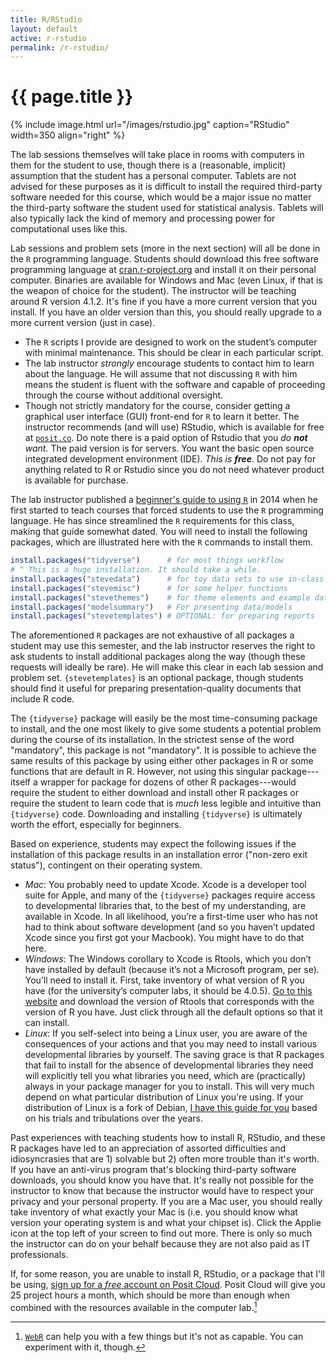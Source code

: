 ```yaml
---
title: R/RStudio
layout: default
active: r-rstudio
permalink: /r-rstudio/
---
```


# {{ page.title }}

<!-- ![RStudio](/images/rstudio.jpg){:. width="30%"} -->

{% include image.html url="/images/rstudio.jpg" caption="RStudio" width=350 align="right" %}

The lab sessions themselves will take place in rooms with computers in them for the student to use, though there is a (reasonable, implicit) assumption that the student has a personal computer. Tablets are not advised for these purposes as it is difficult to install the required third-party software needed for this course, which would be a major issue no matter the third-party software the student used for statistical analysis. Tablets will also typically lack the kind of memory and processing power for computational uses like this. 

Lab sessions and problem sets (more in the next section) will all be done in the `R` programming language. Students should download this free software programming language at [cran.r-project.org](http://cran.r-project.org) and install it on their personal computer. Binaries are available for Windows and Mac (even Linux, if that is the weapon of choice for the student). The instructor will be teaching around R version 4.1.2. It's fine if you have a more current version that you install. If you have an older version than this, you should really upgrade to a more current version (just in case).

- The `R` scripts I provide are designed to work on the student’s computer with minimal maintenance. This should be clear in each particular script.
- The lab instructor *strongly* encourage students to contact him to learn about the language. He will assume that not discussing `R` with him means the student is fluent with the software and capable of proceeding through the course without additional oversight.
- Though not strictly mandatory for the course, consider getting a graphical user interface (GUI) front-end for `R` to learn it better. The instructor recommends (and will use) RStudio, which is available for free at [`posit.co`](https://posit.co/download/rstudio-desktop/). Do note there is a paid option of Rstudio that you *do **not** want.* The paid version is for servers. You want the basic open source integrated development environment (IDE). *This is **free***. Do not pay for anything related to R or Rstudio since you do not need whatever product is available for purchase.

The lab instructor published a [beginner's guide to using `R`](http://svmiller.com/blog/2014/08/a-beginners-guide-to-using-r/) in 2014 when he first started to teach courses that forced students to use the `R` programming language. He has since streamlined the `R` requirements for this class, making that guide somewhat dated. You will need to install the following packages, which are illustrated here with the `R` commands to install them. 

```r
install.packages("tidyverse")      # for most things workflow
# ^ This is a huge installation. It should take a while.
install.packages("stevedata")      # for toy data sets to use in-class
install.packages("stevemisc")      # for some helper functions
install.packages("stevethemes")    # for theme elements and example data
install.packages("modelsummary")   # For presenting data/models
install.packages("stevetemplates") # OPTIONAL: for preparing reports
```

The aforementioned `R` packages are not exhaustive of all packages a student may use this semester, and the lab instructor reserves the right to ask students to install additional packages along the way (though these requests will ideally be rare). He will make this clear in each lab session and problem set. `{stevetemplates}` is an optional package, though students should find it useful for preparing presentation-quality documents that include R code.

The `{tidyverse}` package will easily be the most time-consuming package to install, and the one most likely to give some students a potential problem during the course of its installation. In the strictest sense of the word "mandatory", this package is not "mandatory". It is possible to achieve the same results of this package by using either other packages in R or some functions that are default in R. However, not using this singular package---itself a wrapper for package for dozens of other R packages---would require the student to either download and install other R packages or require the student to learn code that is *much* less legible and intuitive than `{tidyverse}` code. Downloading and installing `{tidyverse}` is ultimately worth the effort, especially for beginners.

Based on experience, students may expect the following issues if the installation of this package results in an installation error ("non-zero exit status"), contingent on their operating system.

- *Mac*: You probably need to update Xcode. Xcode is a developer tool suite for Apple, and many of the `{tidyverse}` packages require access to developmental libraries that, to the best of my understanding, are available in Xcode. In all likelihood, you’re a first-time user who has not had to think about software development (and so you haven’t updated Xcode since you first got your Macbook). You might have to do that here. 
- *Windows*: The Windows corollary to Xcode is Rtools, which you don’t have installed by default (because it’s not a Microsoft program, per se). You’ll need to install it. First, take inventory of what version of R you have (for the university’s computer labs, it should be 4.0.5). [Go to this website](https://cran.r-project.org/bin/windows/Rtools/) and download the version of Rtools that corresponds with the version of R you have. Just click through all the default options so that it can install.
- *Linux*: If you self-select into being a Linux user, you are aware of the consequences of your actions and that you may need to install various developmental libraries by yourself. The saving grace is that R packages that fail to install for the absence of developmental libraries they need will explicitly tell you what libraries you need, which are (practically) always in your package manager for you to install. This will very much depend on what particular distribution of Linux you're using. If your distribution of Linux is a fork of Debian, [I have this guide for you](http://svmiller.com/blog/2019/07/notes-to-self-new-linux-installation-r-ubuntu/) based on his trials and tribulations over the years.

Past experiences with teaching students how to install R, RStudio, and these R packages have led to an appreciation of assorted difficulties and idiosyncrasies that are 1) solvable but 2) often more trouble than it's worth. If you have an anti-virus program that's blocking third-party software downloads, you should know you have that. It's really not possible for the instructor to know that because the instructor would have to respect your privacy and your personal property. If you are a Mac user, you should really take inventory of what exactly your Mac is (i.e. you should know what version your operating system is and what your chipset is). Click the Applie icon at the top left of your screen to find out more. There is only so much the instructor can do on your behalf because they are not also paid as IT professionals.

If, for some reason, you are unable to install R, RStudio, or a package that I'll be using, [sign up for a *free* account on Posit Cloud](https://posit.cloud/plans/free). Posit Cloud will give you 25 project hours a month, which should be more than enough when combined with the resources available in the computer lab.[^webr]

[^webr]: [`WebR`](https://docs.r-wasm.org/webr/latest/) can help you with a few things but it's not as capable. You can experiment with it, though.


